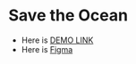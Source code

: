 # Save the Ocean
- Here is [DEMO LINK](https://oksana-logos-frontend.github.io/save_the_ocean/)
- Here is [Figma](https://www.figma.com/file/zRLUOJaW2gFCQ4u6a0P5Lw/Test-(Copy)?node-id=1%3A89&t=tvQ8cOhAQl2njTNr-0)
